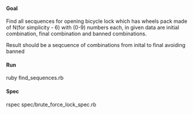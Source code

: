 #### Goal
  Find all secquences for opening bicycle lock which has wheels pack made of N(for simplicity - 6) with (0-9) numbers each,
  in given data are initial combination, final combination and banned combinations.

  Result should be a seqcuence of combinations from inital to final avoiding banned

#### Run
  ruby find_sequences.rb

#### Spec
  rspec spec/brute_force_lock_spec.rb
